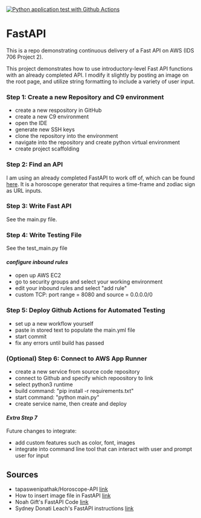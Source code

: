 [![Python application test with Github Actions](https://github.com/egmavis/FastAPI/actions/workflows/main.yml/badge.svg)](https://github.com/egmavis/FastAPI/actions/workflows/main.yml)

# FastAPI
This is a repo demonstrating continuous delivery of a Fast API on AWS (IDS 706 Project 2).  
  
This project demonstrates how to use introductory-level Fast API functions with an already completed API. I modify it slightly by posting an image on the root page, and utilize string formatting to include a variety of user input.  
  


### Step 1: Create a new Repository and C9 environment
- create a new respository in GitHub
- create a new C9 environment
- open the IDE
- generate new SSH keys
- clone the repository into the environment
- navigate into the repository and create python virtual environment
- create project scaffolding

### Step 2: Find an API
I am using an already completed FastAPI to work off of, which can be found [here](https://github.com/tapaswenipathak/Horoscope-API). It is a horoscope generator that requires a time-frame and zodiac sign as URL inputs.

### Step 3: Write Fast API
See the main.py file.

### Step 4: Write Testing File
See the test_main.py file

#### *configure inbound rules*
- open up AWS EC2 
- go to security groups and select your working environment
- edit your inbound rules and select "add rule"
- custom TCP: port range = 8080 and source = 0.0.0.0/0

### Step 5: Deploy Github Actions for Automated Testing
- set up a new workflow yourself
- paste in stored text to populate the main.yml file
- start commit
- fix any errors until build has passed

### (Optional) Step 6: Connect to AWS App Runner
- create a new service from source code repository
- connect to Github and specify which repoository to link
- select python3 runtime
- build command: "pip install -r requirements.txt"
- start command: "python main.py"
- create service name, then create and deploy

#### *Extra Step 7*
Future changes to integrate:
  - add custom features such as color, font, images
  - integrate into command line tool that can interact with user and prompt user for input

## Sources
- tapaswenipathak/Horoscope-API [link](https://github.com/tapaswenipathak/Horoscope-API)
- How to insert image file in FastAPI [link](https://www.youtube.com/watch?v=vpTAqnAbowo)
- Noah Gift's FastAPI Code [link](https://github.com/noahgift/fastapi-duke/blob/main/main.py)
- Sydney Donati Leach's FastAPI instructions [link](https://github.com/sdonatileach/fastapi/blob/main/README.md)
